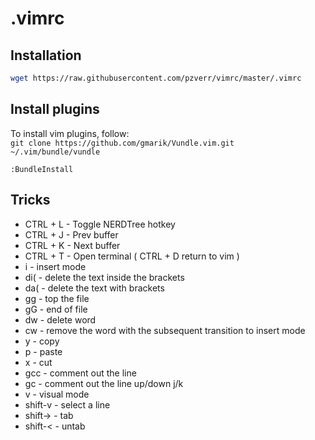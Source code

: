.vimrc
======
Installation
------------
```sh
wget https://raw.githubusercontent.com/pzverr/vimrc/master/.vimrc
```
Install plugins
---------------
To install vim plugins, follow:<br/> 
`git clone https://github.com/gmarik/Vundle.vim.git ~/.vim/bundle/vundle`<br/>

```vim 
:BundleInstall
```

Tricks
------
* CTRL + L - Toggle NERDTree hotkey
* CTRL + J - Prev buffer
* CTRL + K - Next buffer
* CTRL + T - Open terminal ( CTRL + D return to vim )
* i - insert mode
* di( - delete the text inside the brackets
* da( - delete the text with brackets
* gg - top the file
* gG - end of file
* dw - delete word
* cw - remove the word with the subsequent transition to insert mode
* y - copy
* p - paste
* x - cut
* gcc - comment out the line
* gc - comment out the line up/down j/k
* v - visual mode
* shift-v - select a line
* shift-> - tab
* shift-< - untab
